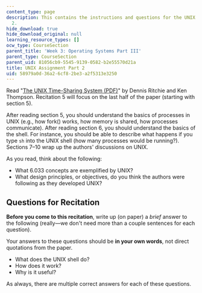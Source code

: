 ```yaml
---
content_type: page
description: This contains the instructions and questions for the UNIX assignment
  2.
hide_download: true
hide_download_original: null
learning_resource_types: []
ocw_type: CourseSection
parent_title: 'Week 3: Operating Systems Part III'
parent_type: CourseSection
parent_uid: 81056cb9-5545-9139-0582-b2e55570d21a
title: UNIX Assignment Part 2
uid: 58979a0d-36a2-6cf8-2be3-a2f5313e3250
---
```


Read "[The UNIX Time-Sharing System (PDF)](https://people.eecs.berkeley.edu/~brewer/cs262/unix.pdf)" by Dennis Ritchie and Ken Thompson. Recitation 5 will focus on the last half of the paper (starting with section 5).

After reading section 5, you should understand the basics of processes in UNIX (e.g., how fork() works, how memory is shared, how processes communicate). After reading section 6, you should understand the basics of the shell. For instance, you should be able to describe what happens if you type `sh` into the UNIX shell (how many processes would be running?). Sections 7–10 wrap up the authors' discussions on UNIX.

As you read, think about the following:

*   What 6.033 concepts are exemplified by UNIX?
*   What design principles, or objectives, do you think the authors were following as they developed UNIX?

Questions for Recitation
------------------------

**Before you come to this recitation**, write up (on paper) a _brief_ answer to the following (really—we don't need more than a couple sentences for each question). 

Your answers to these questions should be **in your own words**, not direct quotations from the paper.

*   What does the UNIX shell do?
*   How does it work?
*   Why is it useful?

As always, there are multiple correct answers for each of these questions.